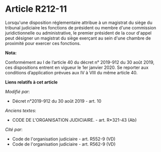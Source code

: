 # Article R212-11

Lorsqu'une disposition réglementaire attribue à un magistrat du siège du tribunal judiciaire les fonctions de président ou
membre d'une commission juridictionnelle ou administrative, le premier président de la cour d'appel peut désigner un
magistrat du siège exerçant au sein d'une chambre de proximité pour exercer ces fonctions.

**Nota:**

Conformément au I de l’article 40 du décret n° 2019-912 du 30 août 2019, ces dispositions entrent en vigueur le 1er janvier
2020. Se reporter aux conditions d’application prévues aux IV à VIII du même article 40.

**Liens relatifs à cet article**

_Modifié par_:

  - Décret n°2019-912 du 30 août 2019 - art. 10

_Anciens textes_:

  - CODE DE L'ORGANISATION JUDICIAIRE. - art. R*321-43 (Ab)

_Cité par_:

  - Code de l'organisation judiciaire - art. R552-9 (VD)
  - Code de l'organisation judiciaire - art. R562-9 (VD)

